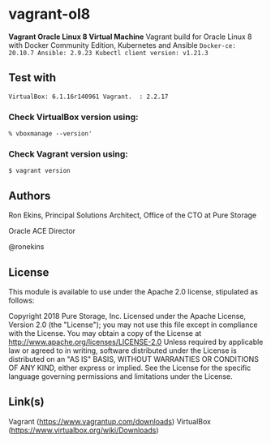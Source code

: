 # vagrant-ol8
**Vagrant Oracle Linux 8 Virtual Machine** Vagrant build for Oracle Linux 8 with Docker Community Edition, Kubernetes and Ansible
`
Docker-ce: 20.10.7
Ansible: 2.9.23
Kubectl client version: v1.21.3
`
## Test with
`
VirtualBox: 6.1.16r140961
Vagrant.  : 2.2.17
`
### Check VirtualBox version using:
`
% vboxmanage --version'
`

### Check Vagrant version using:
`
$ vagrant version
`

## Authors

Ron Ekins, Principal Solutions Architect, Office of the CTO at Pure Storage

Oracle ACE Director

@ronekins

## License

This module is available to use under the Apache 2.0 license, stipulated as follows:

Copyright 2018 Pure Storage, Inc.
Licensed under the Apache License, Version 2.0 (the "License"); you may not use this file except in compliance with the License. You may obtain a copy of the License at http://www.apache.org/licenses/LICENSE-2.0 Unless required by applicable law or agreed to in writing, software distributed under the License is distributed on  an "AS IS" BASIS, WITHOUT WARRANTIES OR CONDITIONS OF ANY KIND, either express or implied. See the License for the specific language governing permissions and limitations under the License.

## Link(s)

Vagrant (https://www.vagrantup.com/downloads)
VirtualBox (https://www.virtualbox.org/wiki/Downloads)
